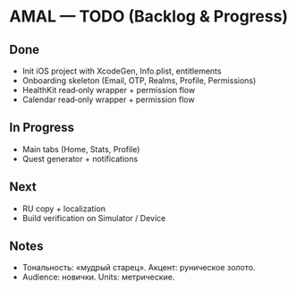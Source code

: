 # AMAL — TODO (Backlog & Progress)

## Done
- Init iOS project with XcodeGen, Info.plist, entitlements
- Onboarding skeleton (Email, OTP, Realms, Profile, Permissions)
- HealthKit read‑only wrapper + permission flow
- Calendar read‑only wrapper + permission flow

## In Progress
- Main tabs (Home, Stats, Profile)
- Quest generator + notifications

## Next
- RU copy + localization
- Build verification on Simulator / Device

## Notes
- Тональность: «мудрый старец». Акцент: руническое золото.
- Audience: новички. Units: метрические.
